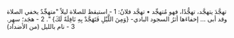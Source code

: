 ‌تهجَّدَ يتهجَّد، تهجُّدًا، فهو مُتهجِّد
• ‌تهجَّد فلانٌ:
1 - استيقظ للصلاة ليلاً "متهجِّدٌ يخفي الصلاة وقد أبى … إخفاءَها أثرُ السجود البادي- {وَمِنَ اللَّيْلِ فَتَهَجَّدْ بِهِ نَافِلَةً لَكَ} ".
2 - هجَد؛ سهِر.
3 - نام بالليل (من الأضداد)